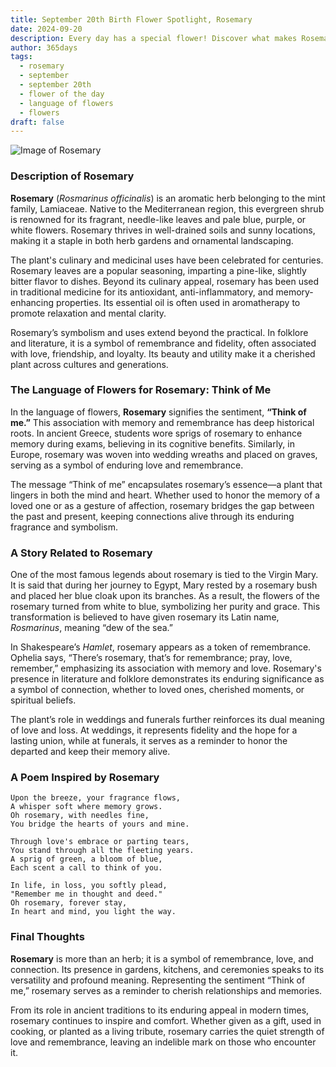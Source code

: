 ```yaml
---
title: September 20th Birth Flower Spotlight, Rosemary
date: 2024-09-20
description: Every day has a special flower! Discover what makes Rosemary unique as today’s birth flower and its symbolic meaning.
author: 365days
tags:
  - rosemary
  - september
  - september 20th
  - flower of the day
  - language of flowers
  - flowers
draft: false
---
```


![Image of Rosemary](https://cdn.pixabay.com/photo/2015/12/13/00/11/rosemary-1090419_1280.jpg#center)


### Description of Rosemary

**Rosemary** (_Rosmarinus officinalis_) is an aromatic herb belonging to the mint family, Lamiaceae. Native to the Mediterranean region, this evergreen shrub is renowned for its fragrant, needle-like leaves and pale blue, purple, or white flowers. Rosemary thrives in well-drained soils and sunny locations, making it a staple in both herb gardens and ornamental landscaping.

The plant's culinary and medicinal uses have been celebrated for centuries. Rosemary leaves are a popular seasoning, imparting a pine-like, slightly bitter flavor to dishes. Beyond its culinary appeal, rosemary has been used in traditional medicine for its antioxidant, anti-inflammatory, and memory-enhancing properties. Its essential oil is often used in aromatherapy to promote relaxation and mental clarity.

Rosemary’s symbolism and uses extend beyond the practical. In folklore and literature, it is a symbol of remembrance and fidelity, often associated with love, friendship, and loyalty. Its beauty and utility make it a cherished plant across cultures and generations.

### The Language of Flowers for Rosemary: Think of Me

In the language of flowers, **Rosemary** signifies the sentiment, **“Think of me.”** This association with memory and remembrance has deep historical roots. In ancient Greece, students wore sprigs of rosemary to enhance memory during exams, believing in its cognitive benefits. Similarly, in Europe, rosemary was woven into wedding wreaths and placed on graves, serving as a symbol of enduring love and remembrance.

The message “Think of me” encapsulates rosemary’s essence—a plant that lingers in both the mind and heart. Whether used to honor the memory of a loved one or as a gesture of affection, rosemary bridges the gap between the past and present, keeping connections alive through its enduring fragrance and symbolism.

### A Story Related to Rosemary

One of the most famous legends about rosemary is tied to the Virgin Mary. It is said that during her journey to Egypt, Mary rested by a rosemary bush and placed her blue cloak upon its branches. As a result, the flowers of the rosemary turned from white to blue, symbolizing her purity and grace. This transformation is believed to have given rosemary its Latin name, _Rosmarinus_, meaning “dew of the sea.”

In Shakespeare’s _Hamlet_, rosemary appears as a token of remembrance. Ophelia says, “There’s rosemary, that’s for remembrance; pray, love, remember,” emphasizing its association with memory and love. Rosemary's presence in literature and folklore demonstrates its enduring significance as a symbol of connection, whether to loved ones, cherished moments, or spiritual beliefs.

The plant’s role in weddings and funerals further reinforces its dual meaning of love and loss. At weddings, it represents fidelity and the hope for a lasting union, while at funerals, it serves as a reminder to honor the departed and keep their memory alive.

### A Poem Inspired by Rosemary

```
Upon the breeze, your fragrance flows,  
A whisper soft where memory grows.  
Oh rosemary, with needles fine,  
You bridge the hearts of yours and mine.  

Through love's embrace or parting tears,  
You stand through all the fleeting years.  
A sprig of green, a bloom of blue,  
Each scent a call to think of you.  

In life, in loss, you softly plead,  
"Remember me in thought and deed."  
Oh rosemary, forever stay,  
In heart and mind, you light the way.  
```

### Final Thoughts

**Rosemary** is more than an herb; it is a symbol of remembrance, love, and connection. Its presence in gardens, kitchens, and ceremonies speaks to its versatility and profound meaning. Representing the sentiment “Think of me,” rosemary serves as a reminder to cherish relationships and memories.

From its role in ancient traditions to its enduring appeal in modern times, rosemary continues to inspire and comfort. Whether given as a gift, used in cooking, or planted as a living tribute, rosemary carries the quiet strength of love and remembrance, leaving an indelible mark on those who encounter it.

